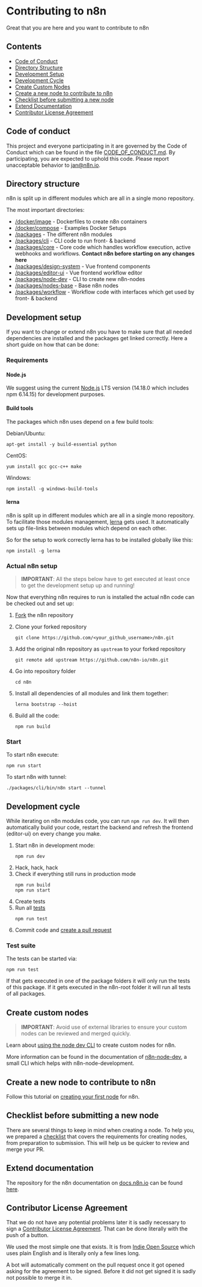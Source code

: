# Contributing to n8n

Great that you are here and you want to contribute to n8n

## Contents

- [Code of Conduct](#code-of-conduct)
- [Directory Structure](#directory-structure)
- [Development Setup](#development-setup)
- [Development Cycle](#development-cycle)
- [Create Custom Nodes](#create-custom-nodes)
- [Create a new node to contribute to n8n](#create-a-new-node-to-contribute-to-n8n)
- [Checklist before submitting a new node](#checklist-before-submitting-a-new-node)
- [Extend Documentation](#extend-documentation)
- [Contributor License Agreement](#contributor-license-agreement)

## Code of conduct

This project and everyone participating in it are governed by the Code of
Conduct which can be found in the file [CODE_OF_CONDUCT.md](CODE_OF_CONDUCT.md).
By participating, you are expected to uphold this code. Please report
unacceptable behavior to jan@n8n.io.

## Directory structure

n8n is split up in different modules which are all in a single mono repository.

The most important directories:

 - [/docker/image](/docker/images) - Dockerfiles to create n8n containers
 - [/docker/compose](/docker/compose) - Examples Docker Setups
 - [/packages](/packages) - The different n8n modules
 - [/packages/cli](/packages/cli) - CLI code to run front- & backend
 - [/packages/core](/packages/core) - Core code which handles workflow
                                      execution, active webhooks and
                                      workflows. **Contact n8n before 
									  starting on any changes here**
 - [/packages/design-system](/packages/design-system) - Vue frontend components
 - [/packages/editor-ui](/packages/editor-ui) - Vue frontend workflow editor
 - [/packages/node-dev](/packages/node-dev) - CLI to create new n8n-nodes
 - [/packages/nodes-base](/packages/nodes-base) - Base n8n nodes
 - [/packages/workflow](/packages/workflow) - Workflow code with interfaces which
                                            get used by front- & backend

## Development setup

If you want to change or extend n8n you have to make sure that all needed
dependencies are installed and the packages get linked correctly. Here a short guide on how that can be done:

### Requirements

#### Node.js

We suggest using the current [Node.js](https://nodejs.org/en/) LTS version (14.18.0 which includes npm 6.14.15) for development purposes.

#### Build tools

The packages which n8n uses depend on a few build tools:

Debian/Ubuntu:
```
apt-get install -y build-essential python
```

CentOS:
```
yum install gcc gcc-c++ make
```

Windows:
```
npm install -g windows-build-tools
```

#### lerna

n8n is split up in different modules which are all in a single mono repository.
To facilitate those modules management, [lerna](https://lerna.js.org) gets
used. It automatically sets up file-links between modules which depend on each
other.

So for the setup to work correctly lerna has to be installed globally like this:

```
npm install -g lerna
```

### Actual n8n setup

> **IMPORTANT**: All the steps below have to get executed at least once to get the development setup up and running!

Now that everything n8n requires to run is installed the actual n8n code can be
checked out and set up:

1. [Fork](https://guides.github.com/activities/forking/#fork) the n8n repository

1. Clone your forked repository
	```
	git clone https://github.com/<your_github_username>/n8n.git
	```

1. Add the original n8n repository as `upstream` to your forked repository
    ```
	git remote add upstream https://github.com/n8n-io/n8n.git
	```

1. Go into repository folder
	```
	cd n8n
	```

1. Install all dependencies of all modules and link them together:
	```
	lerna bootstrap --hoist
	```

1. Build all the code:
	```
	npm run build
	```

### Start

To start n8n execute:

```
npm run start
```

To start n8n with tunnel:
```
./packages/cli/bin/n8n start --tunnel
```

## Development cycle

While iterating on n8n modules code, you can run `npm run dev`. It will then
automatically build your code, restart the backend and refresh the frontend
(editor-ui) on every change you make.

1. Start n8n in development mode:
	```
	npm run dev
	```
1. Hack, hack, hack
1. Check if everything still runs in production mode
	```
	npm run build
	npm run start
	```
1. Create tests
1. Run all [tests](#test-suite)
	```
	npm run test
	```
1. Commit code and [create a pull request](https://docs.github.com/en/github/collaborating-with-pull-requests/proposing-changes-to-your-work-with-pull-requests/creating-a-pull-request-from-a-fork)

### Test suite

The tests can be started via:
```
npm run test
```

If that gets executed in one of the package folders it will only run the tests
of this package. If it gets executed in the n8n-root folder it will run all
tests of all packages.

## Create custom nodes

> **IMPORTANT**: Avoid use of external libraries to ensure your custom nodes can be reviewed and merged quickly.

Learn about [using the node dev CLI](https://docs.n8n.io/nodes/creating-nodes/node-dev-cli.html) to create custom nodes for n8n.

More information can be found in the documentation of [n8n-node-dev](https://github.com/n8n-io/n8n/tree/master/packages/node-dev), a small CLI which helps with n8n-node-development.

## Create a new node to contribute to n8n

Follow this tutorial on [creating your first node](https://docs.n8n.io/nodes/creating-nodes/create-node.html) for n8n.

## Checklist before submitting a new node

There are several things to keep in mind when creating a node. To help you, we prepared a [checklist](https://docs.n8n.io/nodes/creating-nodes/node-review-checklist.html) that covers the requirements for creating nodes, from preparation to submission. This will help us be quicker to review and merge your PR.

## Extend documentation

The repository for the n8n documentation on [docs.n8n.io](https://docs.n8n.io) can be found [here](https://github.com/n8n-io/n8n-docs).

## Contributor License Agreement

That we do not have any potential problems later it is sadly necessary to sign a [Contributor License Agreement](CONTRIBUTOR_LICENSE_AGREEMENT.md). That can be done literally with the push of a button.

We used the most simple one that exists. It is from [Indie Open Source](https://indieopensource.com/forms/cla) which uses plain English and is literally only a few lines long.

A bot will automatically comment on the pull request once it got opened asking for the agreement to be signed. Before it did not get signed it is sadly not possible to merge it in.

